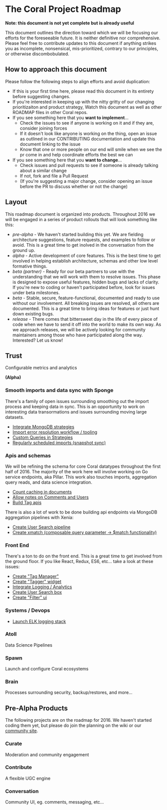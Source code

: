# The Coral Project Roadmap

__Note: this document is not yet complete but is already useful__

This document outlines the direction toward which we will be focusing our efforts for the foreseeable future. It is neither definitive nor comprehensive. Please feel free to contribute updates to this document if anything strikes you as incomplete, nonsensical, mis-prioritized, contrary to our principles, or otherwise discombobulated.

## How to approach this document

Please follow the following steps to align efforts and avoid duplication:

* If this is your first time here, please read this document in its entirety before suggesting changes. 
* If you're interested in keeping up with the nitty gritty of our changing prioritizaiton and product strategy, Watch this document as well as other ROADMAP files in other Coral repos.
* If you see something here that you __want to implement__...
	* Check the issues to see if anyone is working on it and if they are, consider joining forces
	* If it doesn't look like anyone is working on the thing, open an issue as outlined in our CONTRIBUTING documentation and update this document linking to the issue
	* Know that one or more people on our end will smile when we see the pr come in and help coordinate efforts the best we can
* If you see something here that you __want to change__...
	* Check issues and pull requests to see if someone is already talking about a similar change
	* If not, fork and file a Pull Request
	* (If you're suggesting a major change, consider opening an issue before the PR to discuss whether or not the change)
	
## Layout

This roadmap document is organized into products. Throughout 2016 we will be engaged in a series of product rollouts that will look something like this:

* _pre-alpha_ - We haven't started building this yet.  We are fielding architecture suggestions, feature requests, and examples to follow or avoid.  This is a great time to get inolved in the conversation from the ground up.
* _alpha_ - Active development of core features.  This is the best time to get involved in helping establish architecture, schemas and other low level formative things.
* _beta (partner)_ - Ready for our beta partners to use with the understanding that we will work with them to resolve issues. This phase is designed to expose useful features, hidden bugs and lacks of clarity.  If you're new to coding or haven't participated before, look for issues under beta milestones.
* _beta_ - Stable, secure, feature-functional, documented and ready to use without our involvement.  All breaking issues are resolved, all others are documented. This is a great time to bring ideas for features or just hunt down existing bugs.
* _release_ - There comes that bittersweet day in the life of every piece of code when we have to send it off into the world to make its own way. As we approach releases, we will be actively looking for community maintainers among those who have participated along the way. Interested? Let us know!

## Trust 
Configurable metrics and analytics

__(Alpha)__

### Smooth imports and data sync with Sponge

There's a family of open issues surrounding smoothing out the import process and keeping data in sync.  This is an opportunity to work on interesting data transormations and issues surrounding moving large datasets.

* [Integrate MongoDB strategies](https://github.com/coralproject/sponge/issues/19)
* [Import error resolution workflow / tooling](https://github.com/coralproject/sponge/issues/13)
* [Custom Queries in Strategies](https://github.com/coralproject/sponge/issues/16)
* [Regularly scheduled imports (snapshot sync)](https://github.com/coralproject/sponge/issues/17)

### Apis and schemas

We will be refining the schema for core Coral datatypes throughout the first half of 2016. The majority of the work here will involve working on Go service endpoints, aka Pillar. This work also touches imports, aggregation query reads, and data science integration.

* [Count caching in documents](https://github.com/coralproject/pillar/issues/7)
* [Allow notes on Comments and Users](https://github.com/coralproject/pillar/issues/8)
* [Build Tag apis](https://github.com/coralproject/pillar/issues/9)

There is also a lot of work to be done building api endpoints via MongoDB aggregation pipelines with Xenia:

* [Create User Search pipeline](https://github.com/coralproject/xenia/issues/32)
* [Create xmatch (composable query parameter -> $match functionality)](https://github.com/coralproject/xenia/issues/33)

### Front End 

There's a ton to do on the front end. This is a great time to get involved from the ground floor.  If you like React, Redux, ES6, etc... take a look at these issues:

* [Create "Tag Manager"](https://github.com/coralproject/cay/issues/10)
* [Create "Tagger" widget](https://github.com/coralproject/cay/issues/11)
* [Integrate Logging / Analytics](https://github.com/coralproject/cay/issues/12)
* [Create User Search box](https://github.com/coralproject/cay/issues/13)
* [Create "Filter" ui](https://github.com/coralproject/cay/issues/14)

### Systems / Devops

* [Launch ELK logging stack](https://github.com/coralproject/reef/issues/10)


### Atoll 
Data Science Pipelines


### Spawn
Launch and configure Coral ecosystems

### Brain
Processes surrounding security, backup/restores, and more...


## Pre-Alpha Products

The following projects are on the roadmap for 2016. We haven't started coding them yet, but please do join the planning on the wiki or our [community site](https://community.coralproject.net).

### Curate 
Moderation and community engagement


### Contribute
A flexible UGC engine


### Conversation
Community UI, eg. comments, messaging, etc...



